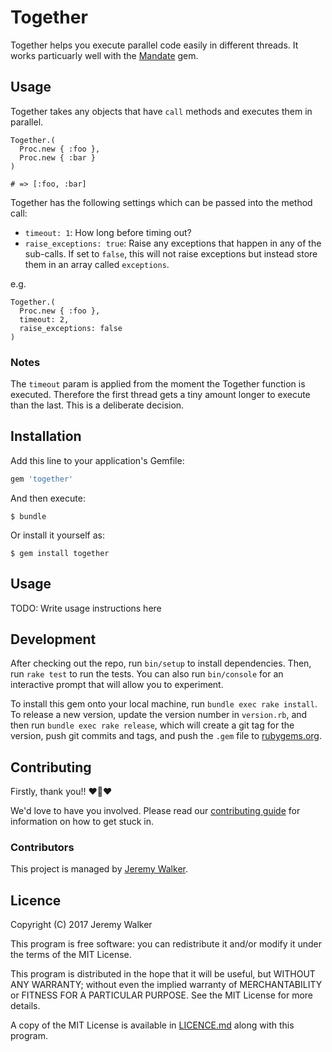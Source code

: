 # Together

Together helps you execute parallel code easily in different threads. It works particuarly well with the [Mandate](https://github.com/iHiD/mandate) gem.

## Usage

Together takes any objects that have `call` methods and executes them in parallel.

```
Together.(
  Proc.new { :foo },
  Proc.new { :bar }
)

# => [:foo, :bar]
```

Together has the following settings which can be passed into the method call:
- `timeout: 1`: How long before timing out?
- `raise_exceptions: true`: Raise any exceptions that happen in any of the sub-calls. If set to `false`, this will not raise exceptions but instead store them in an array called `exceptions`.

e.g.
```
Together.(
  Proc.new { :foo },
  timeout: 2,
  raise_exceptions: false
)
```

### Notes

The `timeout` param is applied from the moment the Together function is executed. Therefore the first thread gets a tiny amount longer to execute than the last. This is a deliberate decision.

## Installation

Add this line to your application's Gemfile:

```ruby
gem 'together'
```

And then execute:

    $ bundle

Or install it yourself as:

    $ gem install together

## Usage

TODO: Write usage instructions here

## Development

After checking out the repo, run `bin/setup` to install dependencies. Then, run `rake test` to run the tests. You can also run `bin/console` for an interactive prompt that will allow you to experiment.

To install this gem onto your local machine, run `bundle exec rake install`. To release a new version, update the version number in `version.rb`, and then run `bundle exec rake release`, which will create a git tag for the version, push git commits and tags, and push the `.gem` file to [rubygems.org](https://rubygems.org).

## Contributing

Firstly, thank you!! :heart::sparkling_heart::heart:

We'd love to have you involved. Please read our [contributing guide](https://github.com/iHiD/together/tree/master/CONTRIBUTING.md) for information on how to get stuck in.

### Contributors

This project is managed by [Jeremy Walker](http://ihid.co.uk).

## Licence

Copyright (C) 2017 Jeremy Walker

This program is free software: you can redistribute it and/or modify
it under the terms of the MIT License.

This program is distributed in the hope that it will be useful,
but WITHOUT ANY WARRANTY; without even the implied warranty of
MERCHANTABILITY or FITNESS FOR A PARTICULAR PURPOSE.  See the
MIT License for more details.

A copy of the MIT License is available in [LICENCE.md](https://github.com/iHiD/together/blob/master/LICENCE.md)
along with this program.
